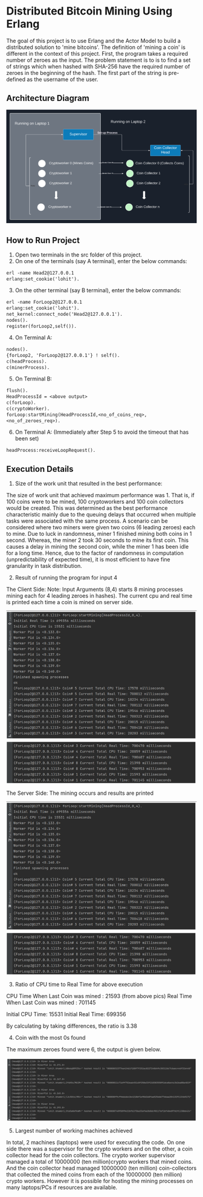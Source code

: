 
# Distributed Bitcoin Mining Using Erlang

The goal of this project is to use Erlang and
the Actor Model to build a distributed solution to
'mine bitcoins'. The definition of 'mining a coin' is different in the context of this project. First, the program takes a required number of zeroes as the input. The problem statement is to is to find a set of strings which when hashed with SHA-256 have the required number of zeroes in the beginning of the hash. The first part of the string is pre-defined as the username of the user.

## Architecture Diagram

![Alt text](imgs_readme/arch.png?raw=true "Architecture")

## How to Run Project

1. Open two terminals in the src folder of this project.
2. On one of the terminals (say A terminal), enter the below commands:
```
erl -name Head2@127.0.0.1
erlang:set_cookie('lohit').
```
3. On the other terminal (say B terminal), enter the below commands:
```
erl -name ForLoop2@127.0.0.1
erlang:set_cookie('lohit').
net_kernel:connect_node('Head2@127.0.0.1').
nodes().
register(forLoop2,self()).
```
4. On Terminal A:
```
nodes().
{forLoop2, 'ForLoop2@127.0.0.1'} ! self().
c(headProcess).
c(minerProcess).
```
5. On Terminal B:
```
flush().
HeadProcessId = <above output>
c(forLoop).
c(cryptoWorker).
forLoop:startMining(HeadProcessId,<no_of_coins_req>,<no_of_zeroes_req>).
```
6. On Terminal A: (Immediately after Step 5 to avoid the timeout that has been set)
```
headProcess:receiveLoopRequest().
```


## Execution Details

1. Size of the work unit that resulted in the best performance:

The size of work unit that achieved maximum performance was 1. That is, if 100 coins were to be mined, 100 cryptoworkers and 100 coin collectors would be created.
This was determined as the best performance characteristic mainly due to the queuing delays 
that occurred when multiple tasks were associated with the same process. A scenario can be considered where two miners 
were given two coins (6 leading zeroes) each to mine. Due to luck in randomness, miner 1 finished mining both coins in 1 second.
Whereas, the miner 2 took 30 seconds to mine its first coin. This causes a delay in mining the second coin, while the miner 1 has been idle for a long time. Hence, due to
the factor of randomness in computation (unpredictability of expected time), it is most efficient to
have fine granularity in task distribution.

2. Result of running the program for input 4

The Client Side:
Note: Input Arguments (8,4) starts 8 mining processes mining each for 4 leading zeroes in hashes).
The current cpu and real time is printed each time a coin is mined on server side.

![Input](imgs_readme/2.1.png?raw=true "Input")

The Server Side: The mining occurs and results are printed

![Input](imgs_readme/2.1.png?raw=true "Output")

3. Ratio of CPU time to Real Time for above execution

CPU Time When Last Coin was mined : 21593 (from above pics)
Real Time When Last Coin was mined : 701145

Initial CPU Time: 15531
Initial Real Time: 699356

By calculating by taking differences, the ratio is 3.38

4. Coin with the most 0s found

The maximum zeroes found were 6, the output is given below.

![Input](imgs_readme/4.1.png?raw=true "Output")

5. Largest number of working machines achieved

In total, 2 machines (laptops) were used for executing the code. On one side there was a supervisor for the crypto workers and on the other, a coin collector head for the coin collectors. The crypto worker supervisor managed a total of  10000000 (ten million)crypto workers that mined coins. And the coin collector head managed  10000000 (ten million) coin-collectors that collected the mined coins from each of the 10000000 (ten million) crypto workers.
However it is possible for hosting the mining processes on many laptops/PCs if resources are available.  

